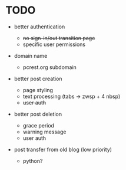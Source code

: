 # TODO

- better authentication
     - ~~no sign-in/out transition page~~
     - specific user permissions

- domain name
     - pcrest.org subdomain

- better post creation
     - page styling
     - text processing (tabs -> zwsp + 4 nbsp)
     - ~~user auth~~

- better post deletion
     - grace period
     - warning message
     - user auth

- post transfer from old blog (low priority)
     - python?